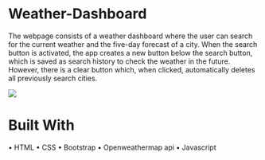 # Weather-Dashboard

The webpage consists of a weather dashboard where the user can search for the current weather and the five-day forecast of a city. When the search button is activated, the app creates a new button below the search button, which is saved as search history to check the weather in the future. However, there is a clear button which, when clicked, automatically deletes all previously search cities.

![](images/weather-dashboard.png)

# Built With

•    HTML
•    CSS 
•    Bootstrap
•    Openweathermap api
•    Javascript

